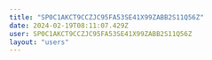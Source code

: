 ```yaml
---
title: "SP0C1AKCT9CCZJC95FA53SE41X99ZABB2S11Q56Z"
date: 2024-02-19T08:11:07.429Z
user: SP0C1AKCT9CCZJC95FA53SE41X99ZABB2S11Q56Z
layout: "users"
---
```

    
